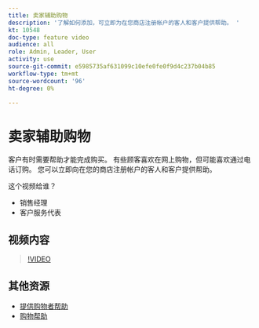 ```yaml
---
title: 卖家辅助购物
description: '了解如何添加，可立即为在您商店注册帐户的客人和客户提供帮助。 '
kt: 10548
doc-type: feature video
audience: all
role: Admin, Leader, User
activity: use
source-git-commit: e5985735af631099c10efe0fe0f9d4c237b04b85
workflow-type: tm+mt
source-wordcount: '96'
ht-degree: 0%

---
```


# 卖家辅助购物

客户有时需要帮助才能完成购买。 有些顾客喜欢在网上购物，但可能喜欢通过电话订购。 您可以立即向在您的商店注册帐户的客人和客户提供帮助。

这个视频给谁？

- 销售经理
- 客户服务代表

## 视频内容

>[!VIDEO](https://video.tv.adobe.com/v/343662?quality=12&learn=on)

## 其他资源

- [提供购物者帮助](https://docs.magento.com/user-guide/customers/login-as-customer.html)
- [购物帮助](https://docs.magento.com/user-guide/sales/shopping-assistance.html)
